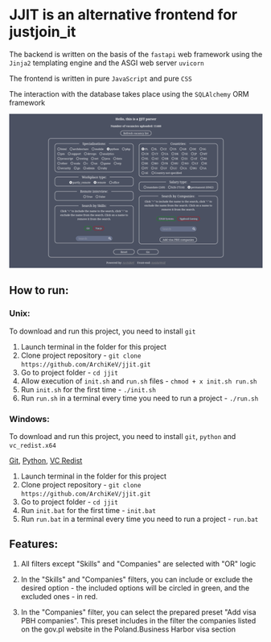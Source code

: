 # JJIT is an alternative frontend for justjoin_it

The backend is written on the basis of the `fastapi` web framework using the `Jinja2` templating engine and the ASGI web server `uvicorn`

The frontend is written in pure `JavaScript` and pure `CSS`

The interaction with the database takes place using the `SQLAlchemy` ORM framework

![](https://raw.githubusercontent.com/ArchiKeV/jjit/main/jjit.png)

## How to run:

### Unix:

To download and run this project, you need to install `git`

1. Launch terminal in the folder for this project  
2. Clone project repository - `git clone https://github.com/ArchiKeV/jjit.git`
3. Go to project folder - `cd jjit`
4. Allow execution of `init.sh` and `run.sh` files - `chmod + x init.sh run.sh`
5. Run `init.sh` for the first time - `./init.sh`  
6. Run `run.sh` in a terminal every time you need to run a project - `./run.sh`

### Windows:

To download and run this project, you need to install `git`, `python` and `vc_redist.x64`

[Git](https://git-scm.com/download/win), [Python](https://www.python.org/downloads/windows/), [VC Redist](https://docs.microsoft.com/en-us/cpp/windows/latest-supported-vc-redist?view=msvc-170)

1. Launch terminal in the folder for this project  
2. Clone project repository - `git clone https://github.com/ArchiKeV/jjit.git`
3. Go to project folder - `cd jjit`
4. Run `init.bat` for the first time - `init.bat`
5. Run `run.bat` in a terminal every time you need to run a project - `run.bat`

## Features:

1. All filters except "Skills" and "Companies" are selected with "OR" logic

2. In the "Skills" and "Companies" filters, you can include or exclude the desired option - the included options will be circled in green, and the excluded ones - in red.

3. In the "Companies" filter, you can select the prepared preset "Add visa PBH companies". This preset includes in the filter the companies listed on the gov.pl website in the Poland.Business Harbor visa section
